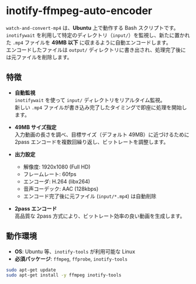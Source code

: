 # inotify-ffmpeg-auto-encoder


`watch-and-convert-mp4` は、**Ubuntu** 上で動作する Bash スクリプトです。  
`inotifywait` を利用して特定のディレクトリ（`input/`）を監視し、新たに置かれた `.mp4` ファイルを **49MB 以下** に収まるように自動エンコードします。  
エンコードしたファイルは `output/` ディレクトリに書き出され、処理完了後には元ファイルを削除します。

## 特徴

- **自動監視**  
  `inotifywait` を使って `input/` ディレクトリをリアルタイム監視。  
  新しい `.mp4` ファイルが書き込み完了したタイミングで即座に処理を開始します。

- **49MB サイズ指定**  
  入力動画の長さを調べ、目標サイズ（デフォルト 49MB）に近づけるために  
  2pass エンコードを複数回繰り返し、ビットレートを調整します。

- **出力設定**  
  - 解像度: 1920x1080 (Full HD)  
  - フレームレート: 60fps  
  - エンコーダ: H.264 (libx264)  
  - 音声コーデック: AAC (128kbps)  
  - エンコード完了後に元ファイル (`input/*.mp4`) は自動削除

- **2pass エンコード**  
  高品質な 2pass 方式により、ビットレート効率の良い動画を生成します。

## 動作環境

- **OS**: Ubuntu 等、`inotify-tools` が利用可能な Linux
- **必須パッケージ**: `ffmpeg`, `ffprobe`, `inotify-tools`

```bash
sudo apt-get update
sudo apt-get install -y ffmpeg inotify-tools
